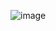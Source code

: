 ![image](https://github.com/dhruv15803/SEPM-EXP3/assets/122736571/dc01a3f5-7f0d-458e-b8df-920ae835208e)
